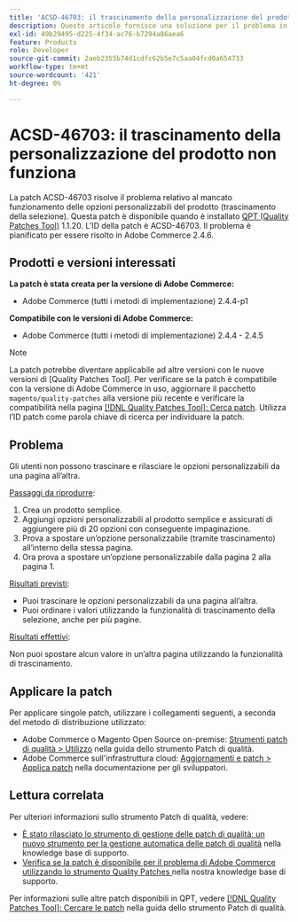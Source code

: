 ```yaml
---
title: 'ACSD-46703: il trascinamento della personalizzazione del prodotto non funziona'
description: Questo articolo fornisce una soluzione per il problema in cui il trascinamento e il rilascio delle opzioni personalizzabili del prodotto non funzionano come previsto.
exl-id: 49b29495-d225-4f34-ac76-b7294a86aea6
feature: Products
role: Developer
source-git-commit: 2aeb2355b74d1cdfc62b5e7c5aa04fcd0a654733
workflow-type: tm+mt
source-wordcount: '421'
ht-degree: 0%

---
```


# ACSD-46703: il trascinamento della personalizzazione del prodotto non funziona

La patch ACSD-46703 risolve il problema relativo al mancato funzionamento delle opzioni personalizzabili del prodotto (trascinamento della selezione). Questa patch è disponibile quando è installato [QPT (Quality Patches Tool)](/help/announcements/adobe-commerce-announcements/magento-quality-patches-released-new-tool-to-self-serve-quality-patches.md) 1.1.20. L’ID della patch è ACSD-46703. Il problema è pianificato per essere risolto in Adobe Commerce 2.4.6.

## Prodotti e versioni interessati

**La patch è stata creata per la versione di Adobe Commerce:**

* Adobe Commerce (tutti i metodi di implementazione) 2.4.4-p1

**Compatibile con le versioni di Adobe Commerce:**

* Adobe Commerce (tutti i metodi di implementazione) 2.4.4 - 2.4.5

>[!NOTE]
>
>La patch potrebbe diventare applicabile ad altre versioni con le nuove versioni di [Quality Patches Tool]. Per verificare se la patch è compatibile con la versione di Adobe Commerce in uso, aggiornare il pacchetto `magento/quality-patches` alla versione più recente e verificare la compatibilità nella pagina [[!DNL Quality Patches Tool]: Cerca patch](https://experienceleague.adobe.com/tools/commerce-quality-patches/index.html?lang=it). Utilizza l’ID patch come parola chiave di ricerca per individuare la patch.

## Problema

Gli utenti non possono trascinare e rilasciare le opzioni personalizzabili da una pagina all’altra.

<u>Passaggi da riprodurre</u>:

1. Crea un prodotto semplice.
1. Aggiungi opzioni personalizzabili al prodotto semplice e assicurati di aggiungere più di 20 opzioni con conseguente impaginazione.
1. Prova a spostare un’opzione personalizzabile (tramite trascinamento) all’interno della stessa pagina.
1. Ora prova a spostare un’opzione personalizzabile dalla pagina 2 alla pagina 1.

<u>Risultati previsti</u>:

* Puoi trascinare le opzioni personalizzabili da una pagina all’altra.
* Puoi ordinare i valori utilizzando la funzionalità di trascinamento della selezione, anche per più pagine.

<u>Risultati effettivi</u>:

Non puoi spostare alcun valore in un’altra pagina utilizzando la funzionalità di trascinamento.

## Applicare la patch

Per applicare singole patch, utilizzare i collegamenti seguenti, a seconda del metodo di distribuzione utilizzato:

* Adobe Commerce o Magento Open Source on-premise: [Strumenti patch di qualità > Utilizzo](https://experienceleague.adobe.com/docs/commerce-operations/tools/quality-patches-tool/usage.html?lang=it) nella guida dello strumento Patch di qualità.
* Adobe Commerce sull&#39;infrastruttura cloud: [Aggiornamenti e patch > Applica patch](https://experienceleague.adobe.com/it/docs/commerce-cloud-service/user-guide/develop/upgrade/apply-patches) nella documentazione per gli sviluppatori.

## Lettura correlata

Per ulteriori informazioni sullo strumento Patch di qualità, vedere:

* [È stato rilasciato lo strumento di gestione delle patch di qualità: un nuovo strumento per la gestione automatica delle patch di qualità](/help/announcements/adobe-commerce-announcements/magento-quality-patches-released-new-tool-to-self-serve-quality-patches.md) nella knowledge base di supporto.
* [Verifica se la patch è disponibile per il problema di Adobe Commerce utilizzando lo strumento Quality Patches ](https://experienceleague.adobe.com/docs/commerce-knowledge-base/kb/support-tools/patches/check-patch-for-magento-issue-with-magento-quality-patches.html?lang=it) nella nostra knowledge base di supporto.

Per informazioni sulle altre patch disponibili in QPT, vedere [[!DNL Quality Patches Tool]: Cercare le patch](https://experienceleague.adobe.com/tools/commerce-quality-patches/index.html?lang=it) nella guida dello strumento Patch di qualità.
